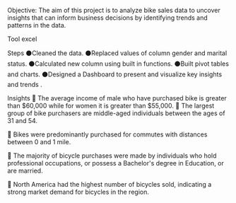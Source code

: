 Objective:
The aim of this project is to analyze bike sales data to uncover insights that can inform business decisions by identifying trends and patterns in the data.

Tool
excel

Steps
⚫Cleaned the data.
⚫Replaced values of column gender and marital status.
⚫Calculated new column using built in functions.
⚫Built pivot tables and charts.
⚫Designed a Dashboard to present and visualize key insights and trends .

Insights
📍 The average income of male who have purchased bike is greater than $60,000 while for women it is greater than $55,000.
📍 The largest group of bike purchasers are middle-aged individuals between the ages of 31 and 54.

📍 Bikes were predominantly purchased for commutes with distances between 0 and 1 mile.

📍 The majority of bicycle purchases were made by individuals who hold professional occupations, or possess a Bachelor's degree in Education, or are married.

📍 North America had the highest number of bicycles sold, indicating a strong market demand for bicycles in the region.
